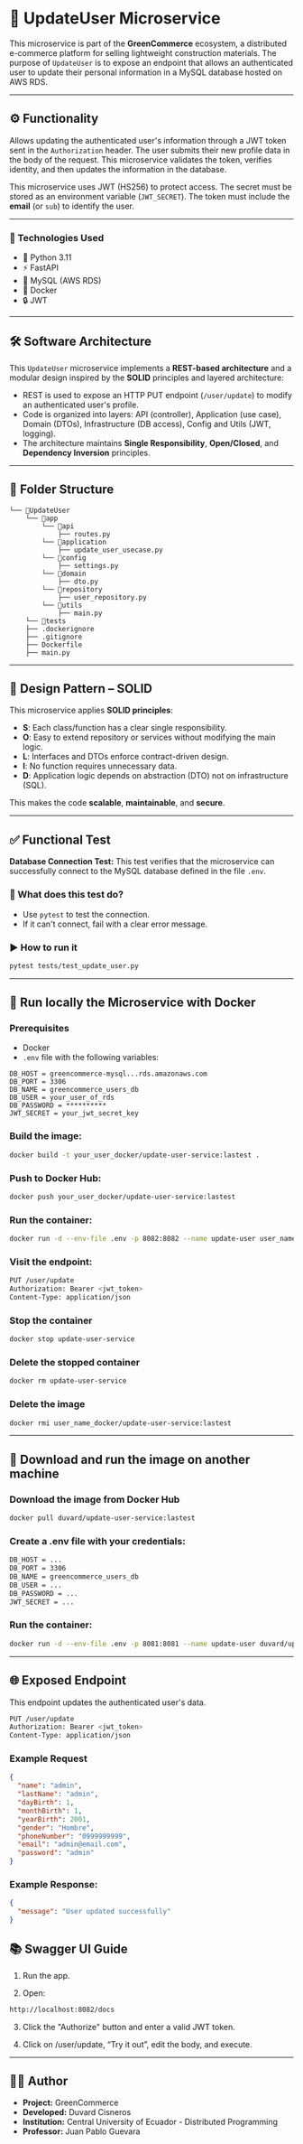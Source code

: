 # 📄 UpdateUser Microservice

This microservice is part of the **GreenCommerce** ecosystem, a distributed e-commerce platform for selling lightweight construction materials. The purpose of `UpdateUser` is to expose an endpoint that allows an authenticated user to update their personal information in a MySQL database hosted on AWS RDS.

---

## ⚙️ Functionality

Allows updating the authenticated user's information through a JWT token sent in the `Authorization` header. The user submits their new profile data in the body of the request. This microservice validates the token, verifies identity, and then updates the information in the database.

This microservice uses JWT (HS256) to protect access. The secret must be stored as an environment variable (`JWT_SECRET`). The token must include the **email** (or `sub`) to identify the user.

---

### 🚀 Technologies Used

- 🐍 Python 3.11
- ⚡ FastAPI
- 🐬 MySQL (AWS RDS)
- 🐳 Docker
- 🔒 JWT

---

## 🛠️ Software Architecture

This `UpdateUser` microservice implements a **REST-based architecture** and a modular design inspired by the **SOLID** principles and layered architecture:

- REST is used to expose an HTTP PUT endpoint (`/user/update`) to modify an authenticated user's profile.
- Code is organized into layers: API (controller), Application (use case), Domain (DTOs), Infrastructure (DB access), Config and Utils (JWT, logging).
- The architecture maintains **Single Responsibility**, **Open/Closed**, and **Dependency Inversion** principles.

---

## 📂 Folder Structure

```
└── 📁UpdateUser
    └── 📁app
        └── 📁api
            ├── routes.py
        └── 📁application
            ├── update_user_usecase.py
        └── 📁config
            ├── settings.py
        └── 📁domain
            ├── dto.py
        └── 📁repository
            ├── user_repository.py
        └── 📁utils
            ├── main.py
    └── 📁tests
    ├── .dockerignore
    ├── .gitignore
    ├── Dockerfile
    ├── main.py
```

---

## 📐 Design Pattern – SOLID

This microservice applies **SOLID principles**:

- **S**: Each class/function has a clear single responsibility.
- **O**: Easy to extend repository or services without modifying the main logic.
- **L**: Interfaces and DTOs enforce contract-driven design.
- **I**: No function requires unnecessary data.
- **D**: Application logic depends on abstraction (DTO) not on infrastructure (SQL).

This makes the code **scalable**, **maintainable**, and **secure**.

---

## ✅ Functional Test

**Database Connection Test:**
This test verifies that the microservice can successfully connect to the MySQL database defined in the file `.env`.

### 🧪 What does this test do?

- Use `pytest` to test the connection.
- If it can't connect, fail with a clear error message.

### ▶️ How to run it

```bash
pytest tests/test_update_user.py
```

---

## 🐳 Run locally the Microservice with Docker

### Prerequisites

- Docker
- `.env` file with the following variables:

```env
DB_HOST = greencommerce-mysql...rds.amazonaws.com
DB_PORT = 3306
DB_NAME = greencommerce_users_db
DB_USER = your_user_of_rds
DB_PASSWORD = **********
JWT_SECRET = your_jwt_secret_key
```


### Build the image:

```bash
docker build -t your_user_docker/update-user-service:lastest .
```

### Push to Docker Hub:

```bash
docker push your_user_docker/update-user-service:lastest
```

### Run the container:

```bash
docker run -d --env-file .env -p 8082:8082 --name update-user user_name_docker/update-user-service:lastest
```

### Visit the endpoint:

```bash
PUT /user/update
Authorization: Bearer <jwt_token>
Content-Type: application/json
```

### Stop the container

```bash
docker stop update-user-service
```

### Delete the stopped container

```bash
docker rm update-user-service
```

### Delete the image

```bash
docker rmi user_name_docker/update-user-service:lastest
```

---

## 🐳 Download and run the image on another machine

### Download the image from Docker Hub

```bash
docker pull duvard/update-user-service:lastest
```

### Create a .env file with your credentials:

```bash
DB_HOST = ...
DB_PORT = 3306
DB_NAME = greencommerce_users_db
DB_USER = ...
DB_PASSWORD = ...
JWT_SECRET = ...
```

### Run the container:

```bash
docker run -d --env-file .env -p 8081:8081 --name update-user duvard/update-user-service:lastest
```

---

## 🌐 Exposed Endpoint

This endpoint updates the authenticated user's data.

```bash
PUT /user/update
Authorization: Bearer <jwt_token>
Content-Type: application/json

```

### Example Request

```json
{
  "name": "admin",
  "lastName": "admin",
  "dayBirth": 1,
  "monthBirth": 1,
  "yearBirth": 2001,
  "gender": "Hombre",
  "phoneNumber": "0999999999",
  "email": "admin@email.com",
  "password": "admin"
}
```

### Example Response:

```json
{
  "message": "User updated successfully"
}
```

## 📚 Swagger UI Guide

1. Run the app.

2. Open:

```bash
http://localhost:8082/docs
```

3. Click the "Authorize" button and enter a valid JWT token.

4. Click on /user/update, “Try it out”, edit the body, and execute.

---

## 🧑‍💻 Author

- **Project:** GreenCommerce
- **Developed:** Duvard Cisneros
- **Institution:** Central University of Ecuador - Distributed Programming 
- **Professor:** Juan Pablo Guevara


